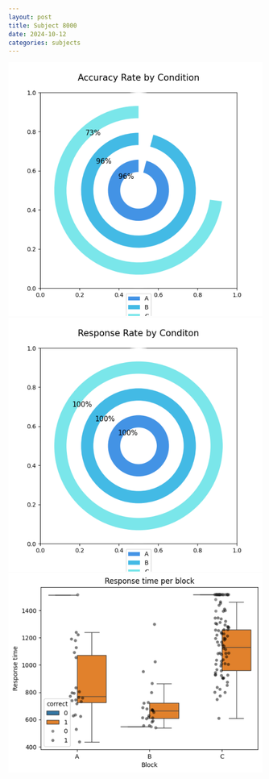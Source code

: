 ```yaml
---
layout: post
title: Subject 8000
date: 2024-10-12
categories: subjects
---
```


![](data/8000/run-11/8000_accuracy_rate.png)
![](data/8000/run-11/8000_response_rate.png)
![](data/8000/run-11/8000_rt.png)
